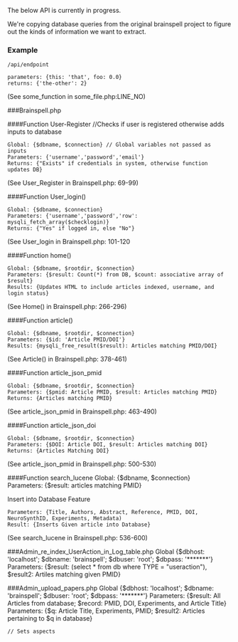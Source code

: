The below API is currently in progress.

We're copying database queries from the original brainspell project to figure out the kinds of information we want to extract.

### Example

```
/api/endpoint

parameters: {this: 'that', foo: 0.0}
returns: {'the-other': 2}
```

(See some_function in some_file.php:LINE_NO)



###Brainspell.php

####Function User-Register //Checks if user is registered otherwise adds inputs to database 

    Global: {$dbname, $connection} // Global variables not passed as inputs
    Parameters: {'username','password','email'} 
    Returns: {"Exists" if credentials in system, otherwise function updates DB} 

(See User_Register in Brainspell.php: 69-99) 


####Function User_login()

    Global: {$dbname, $connection}  
    Parameters: {'username','password','row': mysqli_fetch_array($checklogin)}   
    Returns: {"Yes" if logged in, else "No"}

(See User_login in Brainspell.php: 101-120



####Function home()

    Global: {$dbname, $rootdir, $connection}   
    Parameters: {$result: Count(*) from DB, $count: associative array of $result}   
    Results: {Updates HTML to include articles indexed, username, and login status}  

(See Home() in Brainspell.php: 266-296)


####Function article()

    Global: {$dbname, $rootdir, $connection}   
    Parameters: {$id: 'Article PMID/DOI'}  
    Results: {mysqli_free_result($result): Articles matching PMID/DOI}   

(See Article() in Brainspell.php: 378-461)



####Function article_json_pmid

    Global: {$dbname, $rootdir, $connection}   
    Parameters: {$pmid: Article PMID, $result: Articles matching PMID}  
    Returns: {Articles matching PMID}   

(See article_json_pmid in Brainspell.php: 463-490)


####Function article_json_doi

    Global: {$dbname, $rootdir, $connection}   
    Parameters: {$DOI: Article DOI, $result: Articles matching DOI}  
    Returns: {Articles Matching DOI}  
 
(See article_json_pmid in Brainspell.php: 500-530)


####Function search_lucene
    Global: {$dbname, $connection}   
    Parameters: {$result: articles matching PMID}   

Insert into Database Feature  

    Parameters: {Title, Authors, Abstract, Reference, PMID, DOI, NeuroSynthID, Experiments, Metadata)   
    Result: {Inserts Given article into Database}  

(See search_lucene in Brainspell.php: 536-600)




###Admin_re_index_UserAction_in_Log_table.php
    Global {$dbhost: 'localhost'; $dbname: 'brainspell'; $dbuser: 'root'; $dbpass: '*******'} 
    Parameters: {$result: (select * from db where TYPE = "useraction"), $result2: Artiles matching given PMID}


###Admin_upload_papers.php
    Global {$dbhost: 'localhost'; $dbname: 'brainspell'; $dbuser: 'root'; $dbpass: '*******'} 
    Parameters: {$result: All Articles from database; $record: PMID, DOI, Experiments, and Article Title} 
    Parameters: {$q: Article Title, Experiments, PMID; $result2: Articles pertaining to $q in database} 



    // Sets aspects







